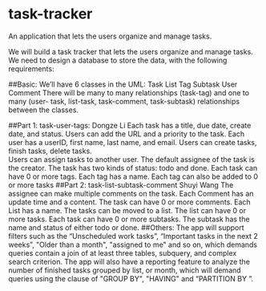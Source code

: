 # task-tracker
An application that lets the users organize and manage tasks. 


We will build a task tracker that lets the users organize and manage tasks. We need to design a database to store the data, with the following requirements:

##Basic:
We’ll have 6 classes in the UML:
Task
List
Tag
Subtask
User
Comment
There will be many to many relationships (task-tag) and one to many (user- task, list-task, task-comment, task-subtask) relationships between the classes.

##Part 1: task-user-tags: Dongze Li
Each task has a title, due date, create date, and status. Users can add the URL and a priority to the task. 
Each user has a userID, first name, last name, and email. Users can create tasks, finish tasks, delete tasks.  
Users can assign tasks to another user. The default assignee of the task is the creator.
The task has two kinds of status: todo and done. 
Each task can have 0 or more tags. Each tag has a name. Each tag can also be added to 0 or more tasks
##Part 2: task-list-subtask-comment Shuyi Wang
The assignee can make multiple comments on the task.
Each Comment has an update time and a content. The task can have 0 or more comments.
Each List has a name. The tasks can be moved to a list. The list can have 0 or more tasks.
Each task can have 0 or more subtasks. The subtask has the name and status of either todo or done.
##Others:
The app will support filters such as the “Unscheduled work tasks”, “Important tasks in the next 2 weeks”, "Older than a month", "assigned to me" and so on, which demands queries contain a join of at least three tables, subquery, and complex search criterion.
The app will also have a reporting feature to analyze the number of finished tasks grouped by list, or month, which will demand queries using the clause of "GROUP BY", "HAVING" and “PARTITION BY ”.
